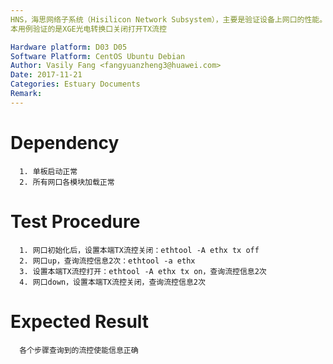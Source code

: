 ```yaml
---
HNS，海思网络子系统（Hisilicon Network Subsystem），主要是验证设备上网口的性能。
本用例验证的是XGE光电转换口关闭打开TX流控

Hardware platform: D03 D05  
Software Platform: CentOS Ubuntu Debian 
Author: Vasily Fang <fangyuanzheng3@huawei.com>  
Date: 2017-11-21
Categories: Estuary Documents  
Remark:
---
```


# Dependency
```
  1. 单板启动正常
  2. 所有网口各模块加载正常
```

# Test Procedure
```
  1. 网口初始化后，设置本端TX流控关闭：ethtool -A ethx tx off
  2. 网口up，查询流控信息2次：ethtool -a ethx
  3. 设置本端TX流控打开：ethtool -A ethx tx on，查询流控信息2次
  4. 网口down，设置本端TX流控关闭，查询流控信息2次
```

# Expected Result
```
  各个步骤查询到的流控使能信息正确
```
